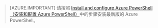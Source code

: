 > [AZURE.IMPORTANT] 请按照 [Install and configure Azure PowerShell（安装和配置 Azure PowerShell）](https://docs.microsoft.com/powershell/azureps-cmdlets-docs)中的步骤安装最新版的 Azure PowerShell。

<!---HONumber=Mooncake_0530_2016-->